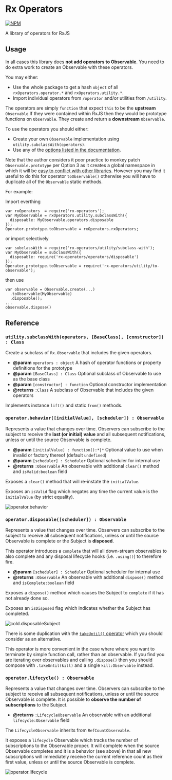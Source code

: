# Rx Operators

[![NPM](https://nodei.co/npm/rx-operators.png)](http://github.com/bholloway/rx-operators)

A library of operators for RxJS

## Usage

In all cases this library does **not add operators to Observable**. You need to do extra work to create an Observable with these operators.

You may either:
 * Use the whole package to get a hash `object` of all `rxOperators.operator.*` and `rxOperators.utility.*`.
 * Import individual operators from `/operator` and/or utilities from `/utility`.

The operators are simply `function` that expect `this` to be the **upstream** `Observable` If they were contained within RxJS then they would be prototype functions on `Observable`. They create and return a **downstream** `Observable`.

To use the operators you should either:

 * Create your own `Observable` implementation using `utility.subclassWith(operators)`.
 * Use any of the [options listed in the documentation](https://github.com/ReactiveX/RxJS/blob/master/doc/operator-creation.md#adding-the-operator-to-observable).

Note that the author considers it poor practice to monkey patch `Observable.prototype` per Option 3 as it creates a global namespace in which it will be [easy to conflict with other libraries](https://github.com/ReactiveX/RxJS/issues/1207#issue-127133307). However you may find it useful to do this for operator `toObservable()` otherwise you will have to duplicate all of the `Observable` static methods.

For example:

Import everthing
```
var rxOperators  = require('rx-operators');
var MyObservable = rxOperators.utility.subclassWith({
  disposable: MyObservable.operators.disposable
});
Operator.prototype.toObservable = rxOperators.rxOperators;
```

or import selectively
```
var subclassWith = require('rx-operators/utility/subclass-with');
var MyObservable = subclassWith({
  disposable: require('rx-operators/operators/disposable')
});
Operator.prototype.toObservable = require('rx-operators/utility/to-observable');
```

then use
```
var observable = Observable.create(...)
  .toObservable(MyObservable)
  .disposable();
...
observable.dispose()
```

## Reference

### `utility.subclassWith(operators, [BaseClass], [constructor]) : Class`

Create a subclass of `Rx.Observable` that includes the given operators.

* **@param** `operators : object` A hash of operator functions or property definitions for the prototype
* **@param** `[BaseClass] : Class` Optional subclass of Observable to use as the base class
* **@param** `[constructor] : function` Optional constructor implementation
* **@returns** `:Class` A subclass of Observable that includes the given operators

Implements instance `lift()` and static `from()` methods.

### `operator.behavior([initialValue], [scheduler]) : Observable`

Represents a value that changes over time. Observers can subscribe to the subject to receive the **last (or initial) value** and all subsequent notifications, unless or until the source Observable is complete.

* **@param** `[initialValue] : function():*|*` Optional value to use when invalid or factory thereof (default `undefined`)
* **@param** `[scheduler] : Scheduler` Optional scheduler for internal use
* **@returns** `:Observable` An observable with additional `clear()` method and `isValid:boolean` field

Exposes a `clear()` method that will re-instate the `initialValue`.

Exposes an `isValid` flag which negates any time the current value is the `initialValue` (by strict equality).

![operator.behavior](operator/behavior.png)

### `operator.disposable([scheduler]) : Observable`

Represents a value that changes over time. Observers can subscribe to the subject to receive all subsequent notifications, unless or until the source Observable is complete or the Subject is **disposed**.

This operator introduces a `complete` that will all down-stream observables to also complete and any disposal lifecycle hooks (i.e. `.using()`) to therefore fire.

* **@param** `[scheduler] : Scheduler` Optional scheduler for internal use
* **@returns** `:Observable` An observable with additional `dispose()` method and `isComplete:boolean` field

Exposes a `dispose()` method which causes the Subject to `complete` if it has not already done so.

Exposes an `isDisposed` flag which indicates whether the Subject has completed.

![cold.disposableSubject](operator/disposable.png)

There is some duplication with the [`takeUntil()` operator](http://reactivex.io/documentation/operators/takeuntil.html) which you should consider as an alternative.

This operator is more convenient in the case where where you want to terminate by simple function call, rather than an observable. If you find you are iterating over observables and calling `.dispose()` then you should compose with `.takeUntil(kill)` and a single `kill:Observable` instead.

### `operator.lifecycle() : Observable`

Represents a value that changes over time. Observers can subscribe to the subject to receive all subsequent notifications, unless or until the source Observable is complete. It is possible to **observe the number of subscriptions** to the Subject.

* **@returns** `:LifecycleObservable` An observable with an additional `lifecycle:Observable` field

The `LifecycleObservable` inherits from `RefCountObservable`.
 
It exposes a `lifecycle` Observable which tracks the number of subscriptions to the Observable proper. It will complete when the source Observable completes and it is a behavior (see above) in that all new subscriptions will immediately receive the current reference count as their first value, unless or until the source Observable is complete.

![operator.lifecycle](operator/lifecycle.png)